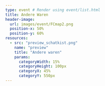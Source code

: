 ```yaml
---
type: event # Render using event/list.html
title: Andere Waren
header-image:
  url: images/event/FCmap2.png
  position-x: 50%
  position-y: 60%
resources:
  - src: "preview_schatkist.png"
    name: "preview"
    title: "Andere waren"
    params:
      categoryWidth: 15%
      categoryHeight: 100px
      categoryX: 45%
      categoryY: 550px
---
```

